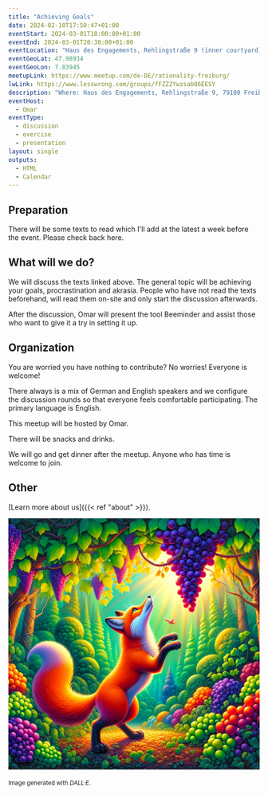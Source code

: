 ```yaml
---
title: "Achieving Goals"
date: 2024-02-10T17:50:47+01:00
eventStart: 2024-03-01T18:00:00+01:00
eventEnd: 2024-03-01T20:30:00+01:00
eventLocation: "Haus des Engagements, Rehlingstraße 9 (inner courtyard), 79100 Freiburg"
eventGeoLat: 47.98934
eventGeoLon: 7.83945
meetupLink: https://www.meetup.com/de-DE/rationality-freiburg/
lwLink: https://www.lesswrong.com/groups/fFZZ2Ywzsab86EESY
description: "Where: Haus des Engagements, Rehlingstraße 9, 79100 Freiburg. When: Friday, March 1st 2024 at 18:00 hours CET."
eventHost:
  - Omar
eventType:
  - discussion
  - exercise
  - presentation
layout: single
outputs:
  - HTML
  - Calendar
---
```


## Preparation

There will be some texts to read which I'll add at the latest a week before the
event. Please check back here.


## What will we do?

We will discuss the texts linked above. The general topic will be achieving your
goals, procrastination and akrasia. People who have not read the texts
beforehand, will read them on-site and only start the discussion afterwards.

After the discussion, Omar will present the tool Beeminder and assist those who
want to give it a try in setting it up.


## Organization

You are worried you have nothing to contribute? No worries! Everyone is
welcome!

There always is a mix of German and English speakers and we configure the
discussion rounds so that everyone feels comfortable participating. The primary
language is English.

This meetup will be hosted by Omar.

There will be snacks and drinks.

We will go and get dinner after the meetup. Anyone who has time is welcome to
join.


## Other

[Learn more about us]({{< ref "about" >}}).

![A fox reaching for grapes](cover.png "A fox reaching for grapes")

<small>Image generated with _DALL·E_.</small>
